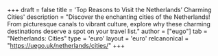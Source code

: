 +++
draft = false
title = 'Top Reasons to Visit the Netherlands’ Charming Cities'
description = "Discover the enchanting cities of the Netherlands! From picturesque canals to vibrant culture, explore why these charming destinations deserve a spot on your travel list."
author = ["eugo"]
tab = "Netherlands: Cities"
type = 'euro'
layout = 'euro'
relcanonical = "https://uego.uk/netherlands/cities/"
+++
